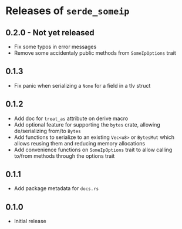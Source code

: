 # Releases of `serde_someip`

## 0.2.0 - Not yet released

- Fix some typos in error messages
- Remove some accidentaly public methods from `SomeIpOptions` trait

## 0.1.3

- Fix panic when serializing a `None` for a field in a tlv struct

## 0.1.2

- Add doc for `treat_as` attribute on derive macro
- Add optional feature for supporting the `bytes` crate, allowing de/serializing from/to `Bytes`
- Add functions to serialize to an existing `Vec<u8>` or `BytesMut` which allows reusing them and reducing memory allocations
- Add convenience functions on `SomeIpOptions` trait to allow calling to/from methods through the options trait

## 0.1.1

- Add package metadata for `docs.rs`

## 0.1.0

- Initial release
